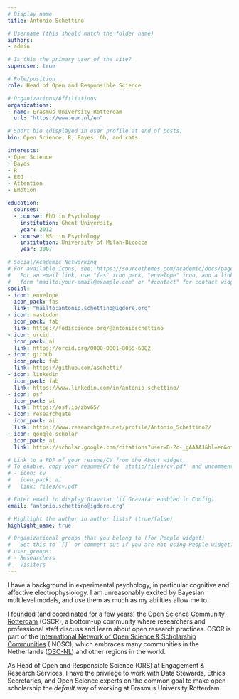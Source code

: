 ```yaml
---
# Display name
title: Antonio Schettino

# Username (this should match the folder name)
authors:
- admin

# Is this the primary user of the site?
superuser: true

# Role/position
role: Head of Open and Responsible Science

# Organizations/Affiliations
organizations:
- name: Erasmus University Rotterdam
  url: "https://www.eur.nl/en"

# Short bio (displayed in user profile at end of posts)
bio: Open Science, R, Bayes. Oh, and cats.

interests:
- Open Science
- Bayes
- R
- EEG
- Attention
- Emotion

education:
  courses:
  - course: PhD in Psychology
    institution: Ghent University
    year: 2012
  - course: MSc in Psychology
    institution: University of Milan-Bicocca
    year: 2007

# Social/Academic Networking
# For available icons, see: https://sourcethemes.com/academic/docs/page-builder/#icons
#   For an email link, use "fas" icon pack, "envelope" icon, and a link in the
#   form "mailto:your-email@example.com" or "#contact" for contact widget.
social:
- icon: envelope
  icon_pack: fas
  link: "mailto:antonio.schettino@igdore.org"
- icon: mastodon
  icon_pack: fab
  link: https://fediscience.org/@antonioschettino
- icon: orcid
  icon_pack: ai
  link: https://orcid.org/0000-0001-8065-6082
- icon: github
  icon_pack: fab
  link: https://github.com/aschetti/
- icon: linkedin
  icon_pack: fab
  link: https://www.linkedin.com/in/antonio-schettino/
- icon: osf
  icon_pack: ai
  link: https://osf.io/zbv65/
- icon: researchgate
  icon_pack: ai
  link: https://www.researchgate.net/profile/Antonio_Schettino2/
- icon: google-scholar
  icon_pack: ai
  link: https://scholar.google.com/citations?user=D-Zc-_gAAAAJ&hl=en&oi=ao/

# Link to a PDF of your resume/CV from the About widget.
# To enable, copy your resume/CV to `static/files/cv.pdf` and uncomment the lines below.
# - icon: cv
#   icon_pack: ai
#   link: files/cv.pdf

# Enter email to display Gravatar (if Gravatar enabled in Config)
email: "antonio.schettino@igdore.org"

# Highlight the author in author lists? (true/false)
highlight_name: true

# Organizational groups that you belong to (for People widget)
#   Set this to `[]` or comment out if you are not using People widget.
# user_groups:
# - Researchers
# - Visitors
---
```


I have a background in experimental psychology, in particular cognitive and affective electrophysiology. I am unreasonably excited by Bayesian multilevel models, and use them as much as my abilities allow me to.

I founded (and coordinated for a few years) the [Open Science Community Rotterdam](https://www.openscience-rotterdam.com/) (OSCR), a bottom-up community where researchers and professional staff discuss and learn about open research practices. OSCR is part of the [International Network of Open Science & Scholarship Communities](https://doi.org/10.1093/scipol/scab039) (INOSC), which embraces many communities in the Netherlands ([OSC-NL](https://osc-international.com/open-science-community-the-netherlands/)) and other regions in the world.

As Head of Open and Responsible Science (ORS) at Engagement & Research Services, I have the privilege to work with Data Stewards, Ethics Secretaries, and Open Science experts on the common goal to make open scholarship the _default_ way of working at Erasmus University Rotterdam.


